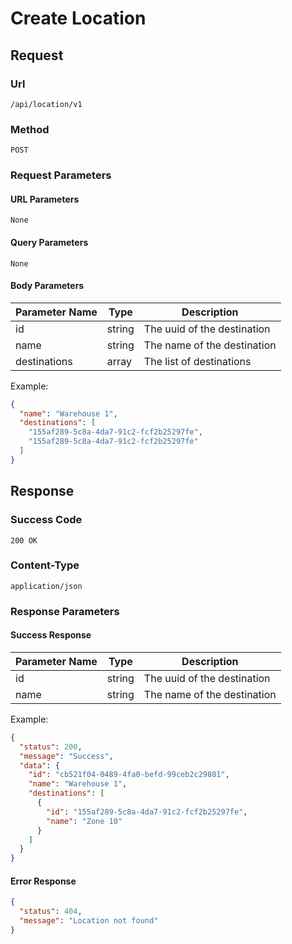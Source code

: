 # Create Location

## Request

### Url

`/api/location/v1`

### Method

`POST`

### Request Parameters

#### URL Parameters

`None`

#### Query Parameters

`None`

#### Body Parameters

| Parameter Name | Type   | Description                 |
|----------------|--------|-----------------------------|
| id             | string | The uuid of the destination |
| name           | string | The name of the destination |
| destinations   | array  | The list of destinations    |

Example:

```json
{
  "name": "Warehouse 1",
  "destinations": [
    "155af289-5c8a-4da7-91c2-fcf2b25297fe",
    "155af289-5c8a-4da7-91c2-fcf2b25297fe"
  ]
}
```

## Response

### Success Code

`200 OK`

### Content-Type

`application/json`

### Response Parameters

#### Success Response

| Parameter Name | Type   | Description                 |
|----------------|--------|-----------------------------|
| id             | string | The uuid of the destination |
| name           | string | The name of the destination |

Example:

```json
{
  "status": 200,
  "message": "Success",
  "data": {
    "id": "cb521f04-0489-4fa0-befd-99ceb2c29801",
    "name": "Warehouse 1",
    "destinations": [
      {
        "id": "155af289-5c8a-4da7-91c2-fcf2b25297fe",
        "name": "Zone 10"
      }
    ]
  }
}
```

#### Error Response

```json
{
  "status": 404,
  "message": "Location not found"
}
```